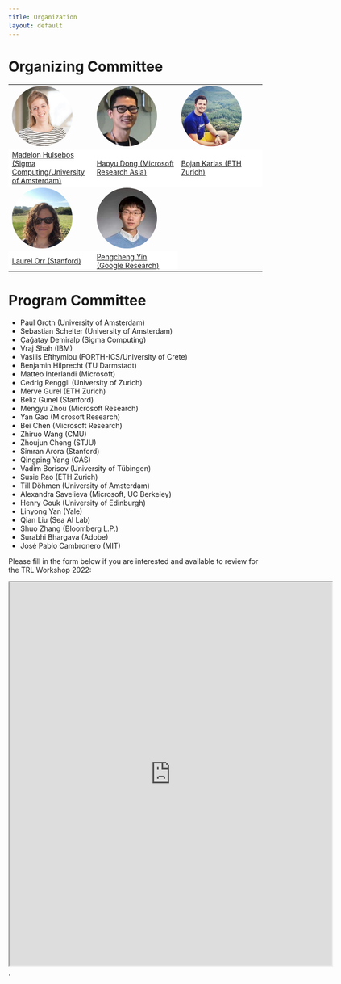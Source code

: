 ```yaml
---
title: Organization
layout: default
---
```


# Organizing Committee


<table border="0" style="border:none; border-collapse:collapse; cellspacing:0; cellpadding:0" >
    <tr style="border:none"  align="left">
      <td style="border:none" width="33%"><a href="https://madelonhulsebos.github.io/" target="blank"><img src="assets/mh.jpg" width="120px" align="bottom" style="border-radius: 50%"></a></td>
      <td style="border:none" width="33%"><a href="https://www.microsoft.com/en-us/research/people/hadong" target="blank"><img src="assets/hd.jpg" width="120px" align="bottom" style="border-radius: 50%"></a></td>
      <td style="border:none" width="33%"><a href="https://bojan.ninja/" target="blank"><img src="assets/bk.jpg" width="120px" align="bottom" style="border-radius: 50%"></a></td>
    </tr>
    <tr style="border:none" align="left">
      <td style="border:none" bgcolor="white">
      <a href="https://madelonhulsebos.github.io/" target="blank">Madelon Hulsebos (Sigma Computing/University of Amsterdam)</a></td>
      <td style="border:none" bgcolor="white"><a href="https://www.microsoft.com/en-us/research/people/hadong" target="blank">Haoyu Dong (Microsoft Research Asia)</a></td>
      <td style="border:none" bgcolor="white"><a href="https://bojan.ninja/" target="blank">Bojan Karlas (ETH Zurich)</a></td>
    </tr>
    <tr style="border:none" align="left">
      <td style="border:none" width="33%"><a href="https://cs.stanford.edu/people/lorr1" target="blank"><img src="assets/lo.jpg" width="120px" align="bottom" style="border-radius: 50%"></a></td>
      <td style="border:none" width="33%"><a href="https://pcyin.me/" target="blank"><img src="assets/py.jpg" width="120px" align="bottom" style="border-radius: 50%"></a></td>
    </tr>
    <tr style="border:none" align="left">
      <td style="border:none" bgcolor="white"><a href="https://cs.stanford.edu/people/lorr1" target="blank">Laurel Orr (Stanford)</a></td>
      <td style="border:none" bgcolor="white"><a href="https://pcyin.me/" target="blank">Pengcheng Yin (Google Research)</a></td>
    </tr>
</table>


# Program Committee

- Paul Groth (University of Amsterdam)
- Sebastian Schelter (University of Amsterdam)
- Çağatay Demiralp (Sigma Computing)
- Vraj Shah (IBM)
- Vasilis Efthymiou (FORTH-ICS/University of Crete)
- Benjamin Hilprecht (TU Darmstadt)
- Matteo Interlandi (Microsoft)
- Cedrig Renggli (University of Zurich)
- Merve Gurel (ETH Zurich)
- Beliz Gunel (Stanford)
- Mengyu Zhou (Microsoft Research)
- Yan Gao (Microsoft Research)
- Bei Chen (Microsoft Research)
- Zhiruo Wang (CMU)
- Zhoujun Cheng (STJU)
- Simran Arora (Stanford)
- Qingping Yang (CAS)
- Vadim Borisov (University of Tübingen)
- Susie Rao (ETH Zurich)
- Till Döhmen (University of Amsterdam)
- Alexandra Savelieva (Microsoft, UC Berkeley)
- Henry Gouk (University of Edinburgh)
- Linyong Yan (Yale)
- Qian Liu (Sea AI Lab)
- Shuo Zhang (Bloomberg L.P.)
- Surabhi Bhargava (Adobe)
- José Pablo Cambronero (MIT)


Please fill in the form below if you are interested and available to review for the TRL Workshop 2022:
<iframe src="https://docs.google.com/forms/d/e/1FAIpQLSehwvK6eJHT0y9XTpN0yusAR5sRFoBipfBdQChH2Xkh6dYdnA/viewform?embedded=true" width="640" height="760"></iframe>.
